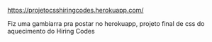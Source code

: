 https://projetocsshiringcodes.herokuapp.com/


Fiz uma gambiarra pra postar no herokuapp, projeto final de css do aquecimento do Hiring Codes
